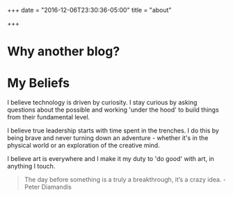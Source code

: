 +++
date = "2016-12-06T23:30:36-05:00"
title = "about"

+++

# Why another blog?



# My Beliefs

I believe technology is driven by curiosity. I stay curious by asking questions about the possible and working 'under the hood'​ to build things from their fundamental level. 

I believe true leadership starts with time spent in the trenches. I do this by being brave and never turning down an adventure - whether it's in the physical world or an exploration of the creative mind.

I believe art is everywhere and I make it my duty to 'do good' with art, in anything I touch.

>The day before something is a truly a breakthrough, it’s a crazy idea. -Peter Diamandis